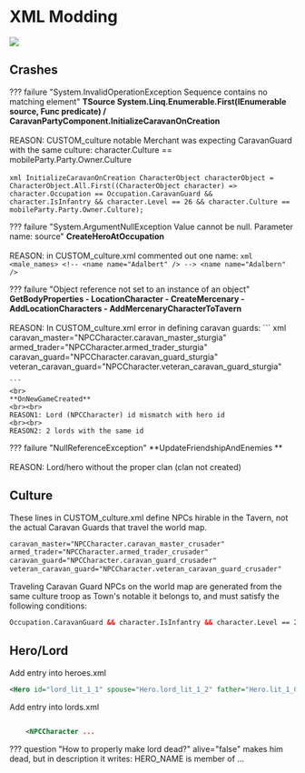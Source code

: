 # XML Modding

![](https://imgur.com/yZvCYRb.png)


## Crashes

??? failure "System.InvalidOperationException Sequence contains no matching element"
    **TSource System.Linq.Enumerable.First(IEnumerable source, Func predicate) / CaravanPartyComponent.InitializeCaravanOnCreation**
    <br><br>
    REASON: CUSTOM_culture notable Merchant was expecting CaravanGuard with the same culture: character.Culture == mobileParty.Party.Owner.Culture
    <br><br>
    ``` xml
    InitializeCaravanOnCreation
    CharacterObject characterObject = CharacterObject.All.First((CharacterObject character) => character.Occupation == Occupation.CaravanGuard && character.IsInfantry && character.Level == 26 && character.Culture == mobileParty.Party.Owner.Culture);
    ```

??? failure "System.ArgumentNullException Value cannot be null. Parameter name: source"
    **CreateHeroAtOccupation**
    <br><br>
    REASON: in CUSTOM_culture.xml commented out one name:
    ``` xml
    <male_names>
        <!-- <name name="Adalbert" /> -->
        <name name="Adalbern" />
    ```

??? failure "Object reference not set to an instance of an object"
    **GetBodyProperties - LocationCharacter - CreateMercenary - AddLocationCharacters - AddMercenaryCharacterToTavern**
    <br><br>
    REASON: In CUSTOM_culture.xml error in defining caravan guards:
    ``` xml
    caravan_master="NPCCharacter.caravan_master_sturgia"
    armed_trader="NPCCharacter.armed_trader_sturgia"
    caravan_guard="NPCCharacter.caravan_guard_sturgia"
    veteran_caravan_guard="NPCCharacter.veteran_caravan_guard_sturgia"

    ```
    <br>
    **OnNewGameCreated**
    <br><br>
    REASON1: Lord (NPCCharacter) id mismatch with hero id
    <br><br>
    REASON2: 2 lords with the same id


??? failure "NullReferenceException"
    **UpdateFriendshipAndEnemies **
    <br><br>
    REASON: Lord/hero without the proper clan (clan not created)

## Culture

These lines in CUSTOM_culture.xml define NPCs hirable in the Tavern, not the actual Caravan Guards that travel the world map.

``` xml
caravan_master="NPCCharacter.caravan_master_crusader"
armed_trader="NPCCharacter.armed_trader_crusader"
caravan_guard="NPCCharacter.caravan_guard_crusader"
veteran_caravan_guard="NPCCharacter.veteran_caravan_guard_crusader"
```

Traveling Caravan Guard NPCs on the world map are generated from the same culture troop as Town's notable it belongs to, and must satisfy the following conditions:

``` xml
Occupation.CaravanGuard && character.IsInfantry && character.Level == 26 && character.Culture == mobileParty.Party.Owner.Culture
```

## Hero/Lord

Add entry into heroes.xml

``` xml
<Hero id="lord_lit_1_1" spouse="Hero.lord_lit_1_2" father="Hero.lit_1_0" mother="Hero.lit_1_00" alive="false" faction="Faction.clan_lit_1" />
```

Add entry into lords.xml

``` xml

    <NPCCharacter ...
```

??? question "How to properly make lord dead?"
    alive="false" makes him dead, but in description it writes: HERO_NAME is  member of ...
